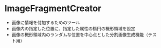 # ImageFragmentCreator

* 画像に情報を付加するためのツール
* 画像内の指定した位置に、指定した属性の楕円の概形領域を設定
* 画像の概形領域内のランダムな位置を中心点とした分割画像生成機能（テスト用）
